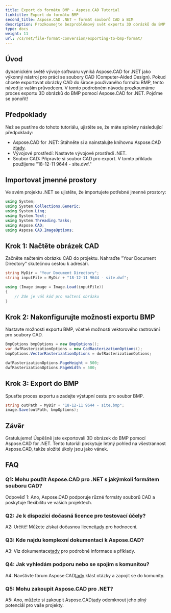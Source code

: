 ```yaml
---
title: Export do formátu BMP - Aspose.CAD Tutorial
linktitle: Export do formátu BMP
second_title: Aspose.CAD .NET – formát souborů CAD a BIM
description: Prozkoumejte bezproblémový svět exportu 3D obrázků do BMP pomocí Aspose.CAD for .NET. Postupujte podle našeho návodu pro bezproblémový zážitek.
type: docs
weight: 11
url: /cs/net/file-format-conversion/exporting-to-bmp-format/
---
```

## Úvod

dynamickém světě vývoje softwaru vyniká Aspose.CAD for .NET jako výkonný nástroj pro práci se soubory CAD (Computer-Aided Design). Pokud chcete exportovat obrázky CAD do široce používaného formátu BMP, tento návod je vaším průvodcem. V tomto podrobném návodu prozkoumáme proces exportu 3D obrázků do BMP pomocí Aspose.CAD for .NET. Pojďme se ponořit!

## Předpoklady

Než se pustíme do tohoto tutoriálu, ujistěte se, že máte splněny následující předpoklady:

-  Aspose.CAD for .NET: Stáhněte si a nainstalujte knihovnu Aspose.CAD z[tady](https://releases.aspose.com/cad/net/).
- Vývojové prostředí: Nastavte vývojové prostředí .NET.
- Soubor CAD: Připravte si soubor CAD pro export. V tomto příkladu použijeme "18-12-11 9644 - site.dwf."

## Importovat jmenné prostory

Ve svém projektu .NET se ujistěte, že importujete potřebné jmenné prostory:

```csharp
using System;
using System.Collections.Generic;
using System.Linq;
using System.Text;
using System.Threading.Tasks;
using Aspose.CAD;
using Aspose.CAD.ImageOptions;
```

## Krok 1: Načtěte obrázek CAD

Začněte načtením obrázku CAD do projektu. Nahraďte "Your Document Directory" skutečnou cestou k adresáři.

```csharp
string MyDir = "Your Document Directory";
string inputFile = MyDir + "18-12-11 9644 - site.dwf";

using (Image image = Image.Load(inputFile))
{
    // Zde je váš kód pro načtení obrázku
}
```

## Krok 2: Nakonfigurujte možnosti exportu BMP

Nastavte možnosti exportu BMP, včetně možností vektorového rastrování pro soubory CAD.

```csharp
BmpOptions bmpOptions = new BmpOptions();
var dwfRasterizationOptions = new CadRasterizationOptions();
bmpOptions.VectorRasterizationOptions = dwfRasterizationOptions;

dwfRasterizationOptions.PageHeight = 500;
dwfRasterizationOptions.PageWidth = 500;
```

## Krok 3: Export do BMP

Spusťte proces exportu a zadejte výstupní cestu pro soubor BMP.

```csharp
string outPath = MyDir + "18-12-11 9644 - site.bmp";
image.Save(outPath, bmpOptions);
```

## Závěr

Gratulujeme! Úspěšně jste exportovali 3D obrázek do BMP pomocí Aspose.CAD for .NET. Tento tutoriál poskytuje letmý pohled na všestrannost Aspose.CAD, takže složité úkoly jsou jako vánek.

## FAQ

### Q1: Mohu použít Aspose.CAD pro .NET s jakýmkoli formátem souboru CAD?

Odpověď 1: Ano, Aspose.CAD podporuje různé formáty souborů CAD a poskytuje flexibilitu ve vašich projektech.

### Q2: Je k dispozici dočasná licence pro testovací účely?

 A2: Určitě! Můžete získat dočasnou licenci[tady](https://purchase.aspose.com/temporary-license/) pro hodnocení.

### Q3: Kde najdu komplexní dokumentaci k Aspose.CAD?

 A3: Viz dokumentace[tady](https://reference.aspose.com/cad/net/) pro podrobné informace a příklady.

### Q4: Jak vyhledám podporu nebo se spojím s komunitou?

 A4: Navštivte fórum Aspose.CAD[tady](https://forum.aspose.com/c/cad/19) klást otázky a zapojit se do komunity.

### Q5: Mohu zakoupit Aspose.CAD pro .NET?

 A5: Ano, můžete si zakoupit Aspose.CAD[tady](https://purchase.aspose.com/buy) odemknout jeho plný potenciál pro vaše projekty.
